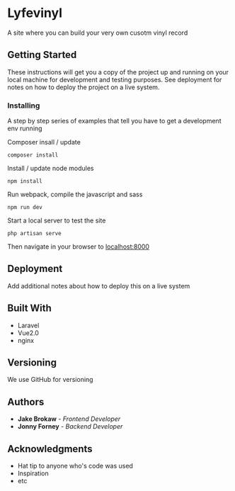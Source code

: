 # Lyfevinyl

A site where you can build your very own cusotm vinyl record

## Getting Started

These instructions will get you a copy of the project up and running on your local machine for development and testing purposes. See deployment for notes on how to deploy the project on a live system.

### Installing

A step by step series of examples that tell you have to get a development env running

Composer insall / update
```
composer install
```
Install / update node modules
```
npm install
```
Run webpack, compile the javascript and sass
```
npm run dev
```
Start a local server to test the site
```
php artisan serve
```

Then navigate in your browser to [localhost:8000](http://localhost:8000)

## Deployment

Add additional notes about how to deploy this on a live system

## Built With

* Laravel
* Vue2.0
* nginx

## Versioning

We use GitHub for versioning

## Authors

* **Jake Brokaw** - *Frontend Developer*
* **Jonny Forney** - *Backend Developer*

## Acknowledgments

* Hat tip to anyone who's code was used
* Inspiration
* etc
